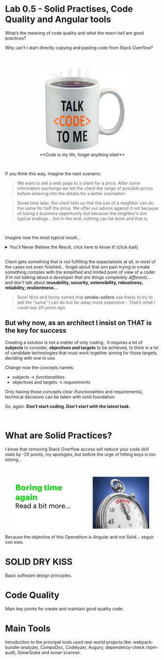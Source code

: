 # Lab 0.5 - Solid Practises, Code Quality and Angular tools

What’s the meaning of code quality and what the *react-hell* are good practices?

Why can’t I start directly copying and pasting code from Stack Overflow?

<br/>
<p align="center">
<img src="./resources/mug.png" width="300">
<br/>
**Code is my life, forget anything else!**
</p>
<br/>

If you think this way, imagine the next scenario:

> We want to sell a web page to a client for a price. After some information exchange we tell the client the range of possible prices before entering into the details for a better estimation.

> Some time later, the client tells us that the son of a neighbor can do the same for half the price. We offer our advice against it not because of losing a business opportunity but because the neighbor’s son typical endings… but in the end, nothing can be done and that is.

<br/>

Imagine now the most typical result…
<br/>
<details>
 <summary>You'll Never Believe the Result, click here to know it! (click-bait)</summary>
<p align="center">

> Yes, the result is the client getting something unusable.
> **And I'm not joking. I was a neighbor’s son.**
</p>
  </details>
<br/>

Client gets something that is not fulfilling the expectations at all, in most of the cases not even finished… forget about that son pain trying to create something complex with the simplified and limited point of view of a coder *(I’m not talking about a developer that are things completely different)…* and don’t talk about **reusability, security, extensibility, robustness, reliability, resilientness…**
<br/>

> Sure! Nice and funny names that **smoke-sellers** use freely to try to sell the “same” I can do but far away more expensive - *That’s what I could say 20 years ago.*

## But why now, as an architect I insist on THAT is the key for success
Creating a solution is not a matter of only coding . It requires a lot of **subjects** to consider, **objectives and targets** to be achieved, to think in a lot of candidate technologies that must work together aiming for those targets, deciding with one to use.

Change now the concepts names:
- subjects -> *functionalities*
- objectives and targets -> *requirements*

Only having those concepts clear (functionalities and requirements), technical decisions can be taken with solid foundation. 

So, again: **Don’t start coding. Don’t start with the latest task.**

<br/>

# What are Solid Practices? 

I know that removing Stack Overflow access will reduce your code skill stats by -20 points, my apologies, but before the urge of hitting keys is too strong…

<br/>
<p align="center">
    <img src="./resources/boring2.png" width="440">
</p>


Because the objective of this Openathon is Angular and not Solid... seguir con esto.

# SOLID DRY KISS
Basic software design principles.

# Code Quality
Main key points for create and maintain good quality code.

# Main Tools
Introduction to the principal tools used real-world projects like: webpack-bundle-analyzer, CompoDoc, Codelyzer, Augury, dependency-check /npm-audit, SonarQube and sonar-scanner.
